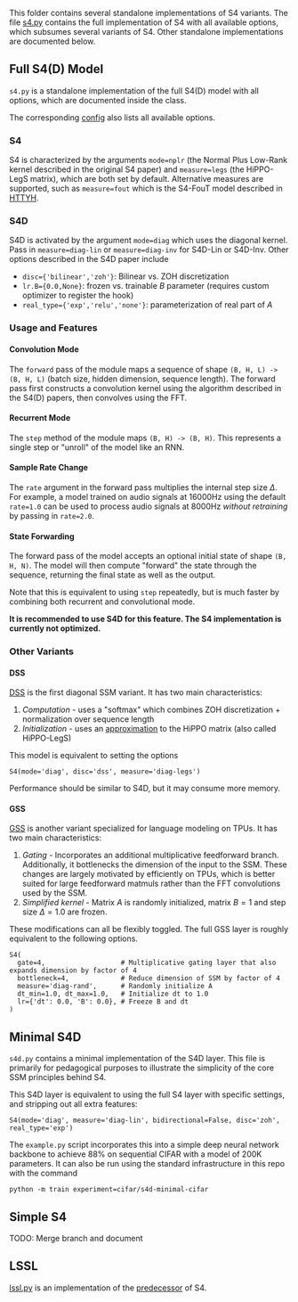 This folder contains several standalone implementations of S4 variants.
The file [s4.py](./s4.py) contains the full implementation of S4 with all available options, which subsumes several variants of S4.
Other standalone implementations are documented below.

## Full S4(D) Model


`s4.py` is a standalone implementation of the full S4(D) model with all options, which are documented inside the class.

The corresponding [config](/configs/model/layer/s4.yaml) also lists all available options.

### S4

S4 is characterized by the arguments `mode=nplr` (the Normal Plus Low-Rank kernel described in the original S4 paper) and `measure=legs` (the HiPPO-LegS matrix), which are both set by default.
Alternative measures are supported, such as `measure=fout` which is the S4-FouT model described in [HTTYH](https://arxiv.org/abs/2206.12037).


### S4D

S4D is activated by the argument `mode=diag` which uses the diagonal kernel.
Pass in `measure=diag-lin` or `measure=diag-inv` for S4D-Lin or S4D-Inv.
Other options described in the S4D paper include
- `disc={'bilinear','zoh'}`: Bilinear vs. ZOH discretization
- `lr.B={0.0,None}`: frozen vs. trainable $B$ parameter (requires custom optimizer to register the hook)
- `real_type={'exp','relu','none'}`: parameterization of real part of $A$

### Usage and Features

#### Convolution Mode
The `forward` pass of the module maps a sequence of shape `(B, H, L) -> (B, H, L)` (batch size, hidden dimension, sequence length). The forward pass first constructs a convolution kernel using the algorithm described in the S4(D) papers, then convolves using the FFT.

#### Recurrent Mode
The `step` method of the module maps `(B, H) -> (B, H)`. This represents a single step or "unroll" of the model like an RNN.

#### Sample Rate Change
The `rate` argument in the forward pass multiplies the internal step size $\Delta$.
For example, a model trained on audio signals at 16000Hz using the default `rate=1.0` can be used to process audio signals at 8000Hz *without retraining* by passing in `rate=2.0`.

#### State Forwarding
The forward pass of the model accepts an optional initial state of shape `(B, H, N)`.
The model will then compute "forward" the state through the sequence, returning the final state as well as the output.

Note that this is equivalent to using `step` repeatedly, but is much faster by combining both recurrent and convolutional mode.

**It is recommended to use S4D for this feature. The S4 implementation is currently not optimized.**

### Other Variants

#### DSS

[DSS](https://arxiv.org/abs/2203.14343) is the first diagonal SSM variant. It has two main characteristics:
1. *Computation* - uses a "softmax" which combines ZOH discretization + normalization over sequence length
2. *Initialization* - uses an [approximation](https://arxiv.org/abs/2206.11893) to the HiPPO matrix (also called HiPPO-LegS)

This model is equivalent to setting the options
```
S4(mode='diag', disc='dss', measure='diag-legs')
```
Performance should be similar to S4D, but it may consume more memory.

#### GSS

[GSS](https://arxiv.org/abs/2206.13947) is another variant specialized for language modeling on TPUs.
It has two main characteristics:
1. *Gating* - Incorporates an additional multiplicative feedforward branch. Additionally, it bottlenecks the dimension of the input to the SSM. These changes are largely motivated by efficiently on TPUs, which is better suited for large feedforward matmuls rather than the FFT convolutions used by the SSM.
2. *Simplified kernel* - Matrix $A$ is randomly initialized, matrix $B=1$ and step size $\Delta=1.0$ are frozen.

These modifications can all be flexibly toggled. The full GSS layer is roughly equivalent to the following options.
```
S4(
  gate=4,                   # Multiplicative gating layer that also expands dimension by factor of 4
  bottleneck=4,             # Reduce dimension of SSM by factor of 4
  measure='diag-rand',      # Randomly initialize A
  dt_min=1.0, dt_max=1.0,   # Initialize dt to 1.0
  lr={'dt': 0.0, 'B': 0.0}, # Freeze B and dt
)
```


## Minimal S4D

`s4d.py` contains a minimal implementation of the S4D layer. This file is primarily for pedagogical purposes to illustrate the simplicity of the core SSM principles behind S4.
<!--
It is not advised to be used for tuning, as it may be less performant and lacks several features of the full model.
-->

This S4D layer is equivalent to using the full S4 layer with specific settings, and stripping out all extra features:

```
S4(mode='diag', measure='diag-lin', bidirectional=False, disc='zoh', real_type='exp')
```

The `example.py` script incorporates this into a simple deep neural network backbone to achieve 88% on sequential CIFAR with a model of 200K parameters. It can also be run using the standard infrastructure in this repo with the command
```
python -m train experiment=cifar/s4d-minimal-cifar
```

## Simple S4

TODO: Merge branch and document


## LSSL
[lssl.py](./lssl.py) is an implementation of the [predecessor](https://arxiv.org/abs/2110.13985) of S4.
